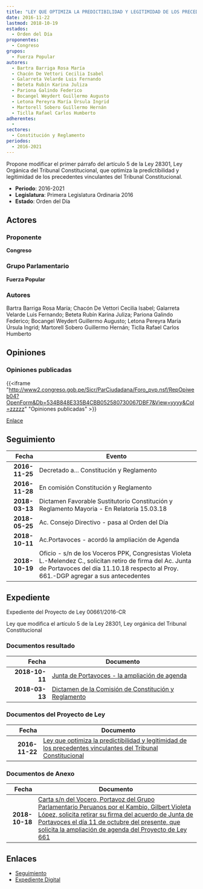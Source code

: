 ```yaml
---
title: "LEY QUE OPTIMIZA LA PREDICTIBILIDAD Y LEGITIMIDAD DE LOS PRECEDENTES VINCULANTES DEL TRIBUNAL CONSTITUCIONAL"
date: 2016-11-22
lastmod: 2018-10-19
estados: 
  - Orden del Día
proponentes: 
  - Congreso
grupos: 
  - Fuerza Popular
autores: 
  - Bartra Barriga Rosa María
  - Chacón De Vettori Cecilia Isabel
  - Galarreta Velarde Luis Fernando
  - Beteta Rubín Karina Juliza
  - Pariona Galindo Federico
  - Bocangel Weydert Guillermo Augusto
  - Letona Pereyra María Úrsula Ingrid
  - Martorell Sobero Guillermo Hernán
  - Ticlla Rafael Carlos Humberto
adherentes: 
  - 
sectores: 
  - Constitución y Reglamento
periodos: 
  - 2016-2021
---
```


Propone modificar el primer párrafo del artículo 5 de la Ley 28301, Ley Orgánica del Tribunal Constitucional, que optimiza la predictibilidad y legitimidad de los precedentes vinculantes del Tribunal Constitucional.

- **Periodo**: 2016-2021
- **Legislatura**: Primera Legislatura Ordinaria 2016
- **Estado**: Orden del Día

## Actores

### Proponente

**Congreso**

### Grupo Parlamentario

**Fuerza Popular**

### Autores

Bartra Barriga Rosa María; Chacón De Vettori Cecilia Isabel; Galarreta Velarde Luis Fernando; Beteta Rubín Karina Juliza; Pariona Galindo Federico; Bocangel Weydert Guillermo Augusto; Letona Pereyra María Úrsula Ingrid; Martorell Sobero Guillermo Hernán; Ticlla Rafael Carlos Humberto


## Opiniones

### Opiniones publicadas

{{<iframe "http://www2.congreso.gob.pe/Sicr/ParCiudadana/Foro_pvp.nsf/RepOpiweb04?OpenForm&Db=534B848E335B4CBB052580730067DBF7&View=yyyy&Col=zzzzz" "Opiniones publicadas" >}}

[Enlace](http://www2.congreso.gob.pe/Sicr/ParCiudadana/Foro_pvp.nsf/RepOpiweb04?OpenForm&Db=534B848E335B4CBB052580730067DBF7&View=yyyy&Col=zzzzz)

## Seguimiento

| Fecha | Evento |
|------:|--------|
| **2016-11-25** | Decretado a... Constitución y Reglamento|
| **2016-11-28** | En comisión Constitución y Reglamento|
| **2018-03-13** | Dictamen Favorable Sustitutorio Constitución y Reglamento Mayoria - En Relatoría 15.03.18|
| **2018-05-25** | Ac. Consejo Directivo - pasa al Orden del Día|
| **2018-10-11** | Ac.Portavoces - acordó la ampliación de Agenda|
| **2018-10-19** | Oficio - s/n de los Voceros PPK, Congresistas Violeta L.-Melendez C., solicitan retiro de firma del Ac. Junta de Portavoces del día 11.10.18 respecto al Proy. 661.-DGP agregar a sus antecedentes|


## Expediente

Expediente del Proyecto de Ley 00661/2016-CR

Ley que modifica el artículo 5 de la Ley 28301, Ley orgánica del Tribunal Constitucional


### Documentos resultado

| Fecha | Documento |
|------:|--------|
| **2018-10-11** | [Junta de Portavoces - la ampliación de agenda](http://www.leyes.congreso.gob.pe/Documentos/2016_2021/Acuerdos/Junta_Portavoces/AJP0066120181011.pdf) |
| **2018-03-13** | [Dictamen de la Comisión de Constitución y Reglamento](http://www.leyes.congreso.gob.pe/Documentos/2016_2021/Dictamenes/Proyectos_de_Ley/00661DC04MAY20180313.pdf) |

### Documentos del Proyecto de Ley

| Fecha | Documento |
|------:|--------|
| **2016-11-22** | [Ley que optimiza la predictibilidad y legitimidad de los precedentes vinculantes del Tribunal Constitucional](http://www.leyes.congreso.gob.pe/Documentos/2016_2021/Proyectos_de_Ley_y_de_Resoluciones_Legislativas/PL0066120161122..pdf) |

### Documentos de Anexo

| Fecha | Documento |
|------:|--------|
| **2018-10-18** | [Carta s/n del Vocero, Portavoz del Grupo Parlamentario Peruanos por el Kambio, Gilbert Violeta López, solicita retirar su firma del acuerdo de Junta de Portavoces el día 11 de octubre del presente, que solicita la ampliación de agenda del Proyecto de Ley 661](http://www.leyes.congreso.gob.pe/Documentos/2016_2021/Oficios/Congresistas/CARTA-SN-GVL-2018-10-18.PDF) |

## Enlaces 

- [Seguimiento](http://www2.congreso.gob.pe/Sicr/TraDocEstProc/CLProLey2016.nsf/f7fff46988ca05b1052578e100829cc7/5f965133785184a40525807400522ad3?OpenDocument)
- [Expediente Digital](http://www2.congreso.gob.pehttp://www2.congreso.gob.pe/Sicr/TraDocEstProc/CLProLey2016.nsf/f7fff46988ca05b1052578e100829cc7/5f965133785184a40525807400522ad3?OpenDocument&Click=05257FB7005EB655.eb71d0cf91d8294e05256cdf006b5706/$Body/0.1C6C)
